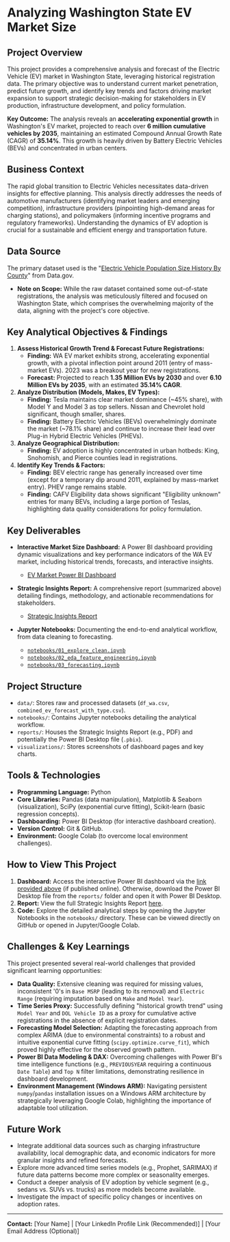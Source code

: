 # Analyzing Washington State EV Market Size

## Project Overview

This project provides a comprehensive analysis and forecast of the Electric Vehicle (EV) market in Washington State, leveraging historical registration data. The primary objective was to understand current market penetration, predict future growth, and identify key trends and factors driving market expansion to support strategic decision-making for stakeholders in EV production, infrastructure development, and policy formulation.

**Key Outcome:** The analysis reveals an **accelerating exponential growth** in Washington's EV market, projected to reach over **6 million cumulative vehicles by 2035**, maintaining an estimated Compound Annual Growth Rate (CAGR) of **35.14%**. This growth is heavily driven by Battery Electric Vehicles (BEVs) and concentrated in urban centers.

## Business Context

The rapid global transition to Electric Vehicles necessitates data-driven insights for effective planning. This analysis directly addresses the needs of automotive manufacturers (identifying market leaders and emerging competition), infrastructure providers (pinpointing high-demand areas for charging stations), and policymakers (informing incentive programs and regulatory frameworks). Understanding the dynamics of EV adoption is crucial for a sustainable and efficient energy and transportation future.

## Data Source

The primary dataset used is the "[Electric Vehicle Population Size History By County](https://catalog.data.gov/dataset/electric-vehicle-population-size-history-by-county)" from Data.gov.
* **Note on Scope:** While the raw dataset contained some out-of-state registrations, the analysis was meticulously filtered and focused on Washington State, which comprises the overwhelming majority of the data, aligning with the project's core objective.

## Key Analytical Objectives & Findings

1.  **Assess Historical Growth Trend & Forecast Future Registrations:**
    * **Finding:** WA EV market exhibits strong, accelerating exponential growth, with a pivotal inflection point around 2011 (entry of mass-market EVs). 2023 was a breakout year for new registrations.
    * **Forecast:** Projected to reach **1.35 Million EVs by 2030** and over **6.10 Million EVs by 2035**, with an estimated **35.14% CAGR**.
2.  **Analyze Distribution (Models, Makes, EV Types):**
    * **Finding:** Tesla maintains clear market dominance (~45% share), with Model Y and Model 3 as top sellers. Nissan and Chevrolet hold significant, though smaller, shares.
    * **Finding:** Battery Electric Vehicles (BEVs) overwhelmingly dominate the market (~78.1% share) and continue to increase their lead over Plug-in Hybrid Electric Vehicles (PHEVs).
3.  **Analyze Geographical Distribution:**
    * **Finding:** EV adoption is highly concentrated in urban hotbeds: King, Snohomish, and Pierce counties lead in registrations.
4.  **Identify Key Trends & Factors:**
    * **Finding:** BEV electric range has generally increased over time (except for a temporary dip around 2011, explained by mass-market entry). PHEV range remains stable.
    * **Finding:** CAFV Eligibility data shows significant "Eligibility unknown" entries for many BEVs, including a large portion of Teslas, highlighting data quality considerations for policy formulation.

## Key Deliverables

* **Interactive Market Size Dashboard:** A Power BI dashboard providing dynamic visualizations and key performance indicators of the WA EV market, including historical trends, forecasts, and interactive insights.
    * [EV Market Power BI Dashboard](https://github.com/mrluke269/EV_Market_Analysis/tree/main/reports)

* **Strategic Insights Report:** A comprehensive report (summarized above) detailing findings, methodology, and actionable recommendations for stakeholders.
    * [Strategic Insights Report](https://github.com/mrluke269/EV_Market_Analysis/tree/main/reports)
* **Jupyter Notebooks:** Documenting the end-to-end analytical workflow, from data cleaning to forecasting.
    * [`notebooks/01_explore_clean.ipynb`](notebooks/01_explore_clean.ipynb)
    * [`notebooks/02_eda_feature_engineering.ipynb`](notebooks/02_eda_feature_engineering.ipynb)
    * [`notebooks/03_forecasting.ipynb`](notebooks/03_forecasting.ipynb)

## Project Structure

* `data/`: Stores raw and processed datasets (`df_wa.csv`, `combined_ev_forecast_with_type.csv`).
* `notebooks/`: Contains Jupyter notebooks detailing the analytical workflow.
* `reports/`: Houses the Strategic Insights Report (e.g., PDF) and potentially the Power BI Desktop file (`.pbix`).
* `visualizations/`: Stores screenshots of dashboard pages and key charts.

## Tools & Technologies

* **Programming Language:** Python
* **Core Libraries:** Pandas (data manipulation), Matplotlib & Seaborn (visualization), SciPy (exponential curve fitting), Scikit-learn (basic regression concepts).
* **Dashboarding:** Power BI Desktop (for interactive dashboard creation).
* **Version Control:** Git & GitHub.
* **Environment:** Google Colab (to overcome local environment challenges).

## How to View This Project

1.  **Dashboard:** Access the interactive Power BI dashboard via the [link provided above](#key-deliverables) (if published online). Otherwise, download the Power BI Desktop file from the `reports/` folder and open it with Power BI Desktop.
2.  **Report:** View the full Strategic Insights Report [here](#key-deliverables).
3.  **Code:** Explore the detailed analytical steps by opening the Jupyter Notebooks in the `notebooks/` directory. These can be viewed directly on GitHub or opened in Jupyter/Google Colab.

## Challenges & Key Learnings

This project presented several real-world challenges that provided significant learning opportunities:
* **Data Quality:** Extensive cleaning was required for missing values, inconsistent '0's in `Base MSRP` (leading to its removal) and `Electric Range` (requiring imputation based on `Make` and `Model Year`).
* **Time Series Proxy:** Successfully defining "historical growth trend" using `Model Year` and `DOL Vehicle ID` as a proxy for cumulative active registrations in the absence of explicit registration dates.
* **Forecasting Model Selection:** Adapting the forecasting approach from complex ARIMA (due to environmental constraints) to a robust and intuitive exponential curve fitting (`scipy.optimize.curve_fit`), which proved highly effective for the observed growth pattern.
* **Power BI Data Modeling & DAX:** Overcoming challenges with Power BI's time intelligence functions (e.g., `PREVIOUSYEAR` requiring a continuous `Date Table`) and `Top N` filter limitations, demonstrating resilience in dashboard development.
* **Environment Management (Windows ARM):** Navigating persistent `numpy`/`pandas` installation issues on a Windows ARM architecture by strategically leveraging Google Colab, highlighting the importance of adaptable tool utilization.

## Future Work

* Integrate additional data sources such as charging infrastructure availability, local demographic data, and economic indicators for more granular insights and refined forecasts.
* Explore more advanced time series models (e.g., Prophet, SARIMAX) if future data patterns become more complex or seasonality emerges.
* Conduct a deeper analysis of EV adoption by vehicle segment (e.g., sedans vs. SUVs vs. trucks) as more models become available.
* Investigate the impact of specific policy changes or incentives on adoption rates.

---
**Contact:** [Your Name] | [Your LinkedIn Profile Link (Recommended)] | [Your Email Address (Optional)]
